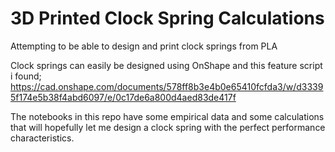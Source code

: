 # 3D Printed Clock Spring Calculations

Attempting to be able to design and print clock springs from PLA

Clock springs can easily be designed using OnShape and this feature script i found;
<https://cad.onshape.com/documents/578ff8b3e4b0e65410fcfda3/w/d33395f174e5b38f4abd6097/e/0c17de6a800d4aed83de417f>

The notebooks in this repo have some empirical data and some calculations that
will hopefully let me design a clock spring with the perfect performance
characteristics.

